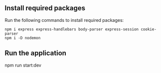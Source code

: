 ## Install required packages
Run the following commands to install required packages:
```
npm i express express-handlebars body-parser express-session cookie-parser
npm i -D nodemon
```

## Run the application


npm run start:dev

